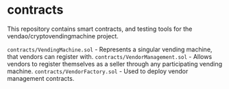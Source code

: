 # contracts

This repository contains smart contracts, and testing tools for the vendao/cryptovendingmachine project.

`contracts/VendingMachine.sol` - Represents a singular vending machine, that vendors can register with.
`contracts/VendorManagement.sol` - Allows vendors to register themselves as a seller through any participating vending machine.
`contracts/VendorFactory.sol` - Used to deploy vendor management contracts.
